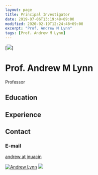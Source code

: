 ```yaml
---
layout: page
title: Principal Investigator
date: 2019-07-06T13:19:48+09:00
modified: 2020-02-19T12:24:48+09:00
excerpt: "Prof. Andrew M Lynn"
tags: [Prof. Andrew M Lynn]
---
```


[<img src="https://www.jnu.ac.in/Faculty/andrew/default_htm_files/2067.jpg"/>]


# Prof. Andrew M Lynn
  Professor
  
  
## Education

## Experience

  

## Contact

### E-mail
[andrew at jnu<dot>ac<dot>in](mailto:andrew@jnu.ac.in)

[<img src="https://img.shields.io/badge/Google_Scholar-lightgrey?style=flat&logo=Google-Scholar" alt="Andrew Lynn"/>](https://scholar.google.co.in/citations?user=8tgnKvAAAAAJ&hl=en)
[<img src="https://img.shields.io/badge/ORCiD-grey?style=flat&logo=ORCID"/>](https://orcid.org/)
